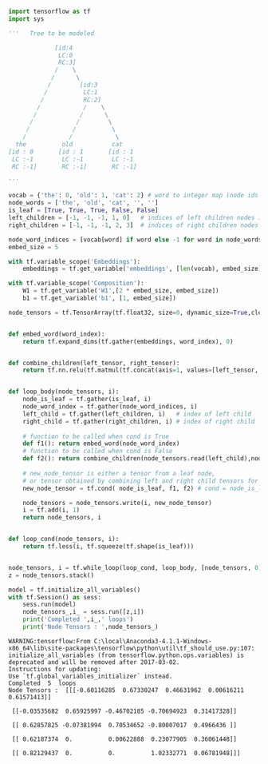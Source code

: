 

```python
import tensorflow as tf
import sys

'''   Tree to be modeled 

             [id:4
              LC:0
              RC:3]
             /    \
            /      \
           /        [id:3
          /          LC:1
         /           RC:2]
        /            /    \
       /            /      \
      /            /        \
     /            /          \
    /            /            \
  the          old           cat  
[id : 0       [id : 1       [id : 1
 LC :-1        LC :-1        LC :-1
 RC :-1]       RC :-1]       RC :-1]

'''

vocab = {'the': 0, 'old': 1, 'cat': 2} # word to integer map (node ids in the tree above)
node_words = ['the', 'old', 'cat', '', '']
is_leaf = [True, True, True, False, False] 
left_children = [-1, -1, -1, 1, 0]   # indices of left children nodes in the tree
right_children = [-1, -1, -1, 2, 3]  # indices of right children nodes in the tree

node_word_indices = [vocab[word] if word else -1 for word in node_words]
embed_size = 5

with tf.variable_scope('Embeddings'):
    embeddings = tf.get_variable('embeddings', [len(vocab), embed_size])

with tf.variable_scope('Composition'):
    W1 = tf.get_variable('W1',[2 * embed_size, embed_size])
    b1 = tf.get_variable('b1', [1, embed_size])

node_tensors = tf.TensorArray(tf.float32, size=0, dynamic_size=True,clear_after_read=False, infer_shape=False)


def embed_word(word_index):
    return tf.expand_dims(tf.gather(embeddings, word_index), 0)


def combine_children(left_tensor, right_tensor):
    return tf.nn.relu(tf.matmul(tf.concat(axis=1, values=[left_tensor, right_tensor]), W1) + b1)


def loop_body(node_tensors, i):
    node_is_leaf = tf.gather(is_leaf, i)
    node_word_index = tf.gather(node_word_indices, i)
    left_child = tf.gather(left_children, i)   # index of left child
    right_child = tf.gather(right_children, i) # index of right child
    
    # function to be called when cond is True
    def f1(): return embed_word(node_word_index)  
    # function to be called when cond is False
    def f2(): return combine_children(node_tensors.read(left_child),node_tensors.read(right_child)) 
    
    # new_node_tensor is either a tensor from a leaf node, 
    # or tensor obtained by combining left and right child tensors for a non-leaf node.
    new_node_tensor = tf.cond( node_is_leaf, f1, f2) # cond = node_is_leaf

    node_tensors = node_tensors.write(i, new_node_tensor)
    i = tf.add(i, 1)
    return node_tensors, i


def loop_cond(node_tensors, i):
    return tf.less(i, tf.squeeze(tf.shape(is_leaf)))


node_tensors, i = tf.while_loop(loop_cond, loop_body, [node_tensors, 0],parallel_iterations=1)
z = node_tensors.stack()

```


```python
model = tf.initialize_all_variables()
with tf.Session() as sess:
    sess.run(model)
    node_tensors_,i_ = sess.run([z,i])
    print('Completed ',i_,' loops')
    print('Node Tensors : ',node_tensors_)
```

    WARNING:tensorflow:From C:\local\Anaconda3-4.1.1-Windows-x86_64\lib\site-packages\tensorflow\python\util\tf_should_use.py:107: initialize_all_variables (from tensorflow.python.ops.variables) is deprecated and will be removed after 2017-03-02.
    Instructions for updating:
    Use `tf.global_variables_initializer` instead.
    Completed  5  loops
    Node Tensors :  [[[-0.60116285  0.67330247  0.46631962  0.00616211  0.61571413]]
    
     [[-0.03535682  0.65925997 -0.46702185 -0.70694923  0.31417328]]
    
     [[ 0.62857825 -0.07381994  0.70534652 -0.80007017  0.4966436 ]]
    
     [[ 0.62187374  0.          0.00622888  0.23077905  0.36061448]]
    
     [[ 0.82129437  0.          0.          1.02332771  0.06781948]]]
    

